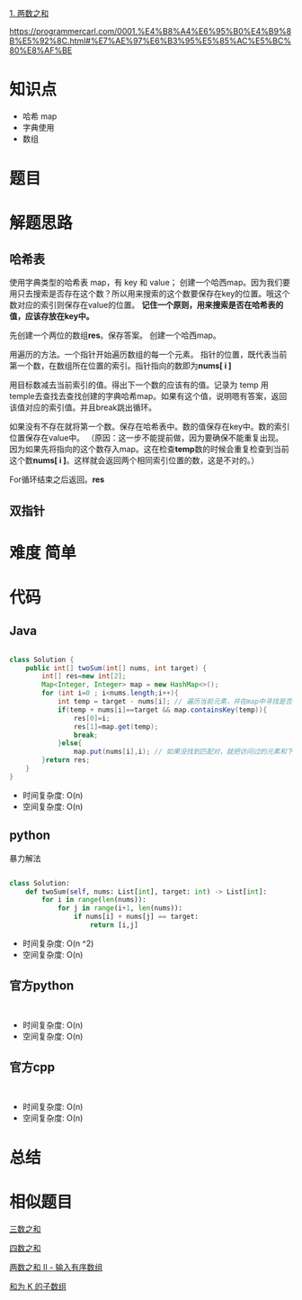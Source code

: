 
[1. 两数之和](https://leetcode.cn/problems/two-sum/)

https://programmercarl.com/0001.%E4%B8%A4%E6%95%B0%E4%B9%8B%E5%92%8C.html#%E7%AE%97%E6%B3%95%E5%85%AC%E5%BC%80%E8%AF%BE

# 知识点
- 哈希 map
- 字典使用
- 数组


# 题目


# 解题思路

## 哈希表
使用字典类型的哈希表 map，有 key 和 value；
创建一个哈西map。因为我们要用只去搜索是否存在这个数？所以用来搜索的这个数要保存在key的位置。哦这个数对应的索引则保存在value的位置。
**记住一个原则，用来搜索是否在哈希表的值，应该存放在key中。**

先创建一个两位的数组**res**。保存答案。
创建一个哈西map。

用遍历的方法。一个指针开始遍历数组的每一个元素。
指针的位置，既代表当前第一个数，在数组所在位置的索引。指针指向的数即为**nums[ i ]**

用目标数减去当前索引的值。得出下一个数的应该有的值。记录为 temp
用temple去查找去查找创建的字典哈希map。如果有这个值，说明嗯有答案，返回该值对应的索引值。并且break跳出循环。

如果没有不存在就将第一个数。保存在哈希表中。数的值保存在key中。数的索引位置保存在value中。  （原因：这一步不能提前做，因为要确保不能重复出现。 因为如果先将指向的这个数存入map。这在检查**temp**数的时候会重复检查到当前这个数**nums[ i ]**。这样就会返回两个相同索引位置的数，这是不对的。）

For循环结束之后返回。**res**

## 双指针



# 难度 简单


# 代码

## Java

```Java

class Solution {
    public int[] twoSum(int[] nums, int target) {
        int[] res=new int[2];
        Map<Integer, Integer> map = new HashMap<>();
        for (int i=0 ; i<nums.length;i++){
            int temp = target - nums[i]; // 遍历当前元素，并在map中寻找是否有匹配的key            
            if(temp + nums[i]==target && map.containsKey(temp)){
                res[0]=i;
                res[1]=map.get(temp);
                break;
            }else{
                map.put(nums[i],i); // 如果没找到匹配对，就把访问过的元素和下标加入到map中    
        }return res;
    }
}

```

- 时间复杂度: O(n) 
- 空间复杂度: O(n)

## python
暴力解法
```python

class Solution:
    def twoSum(self, nums: List[int], target: int) -> List[int]:
        for i in range(len(nums)):
            for j in range(i+1, len(nums)):
                if nums[i] + nums[j] == target:
                    return [i,j]
```
- 时间复杂度: O(n ^2) 
- 空间复杂度: O(n)

## 官方python

```python



```
- 时间复杂度: O(n) 
- 空间复杂度: O(n)



## 官方cpp

```c



```
- 时间复杂度: O(n) 
- 空间复杂度: O(n)


# 总结



# 相似题目

[三数之和](https://leetcode.cn/problems/3sum/)

[四数之和](https://leetcode.cn/problems/4sum/)

[两数之和 II - 输入有序数组](https://leetcode.cn/problems/two-sum-ii-input-array-is-sorted/)

[和为 K 的子数组](https://leetcode.cn/problems/subarray-sum-equals-k/)
